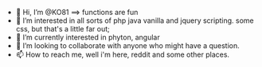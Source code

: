 - 👋 Hi, I’m @KO81 ==> functions are fun
- 👀 I’m interested in all sorts of php java vanilla and jquery scripting. some css, but that's a little far out;
- 🌱 I’m currently interested in phyton, angular
- 💞️ I’m looking to collaborate with anyone who might have a question.
- 📫 How to reach me, well i'm here, reddit and some other places.
<!---
KO81/KO81 is a ✨ special ✨ repository because its `README.md` (this file) appears on your GitHub profile.
You can click the Preview link to take a look at your changes.
all my files are free of charge for anyone anywhere. i'm not a high skilled programmer, i just make functions as i go.
for fun i'm currently fighting CSP on my home page :-). have fun while browsing.
sharing som discoveries, i made, or i find interesting.

next project is setting custom style properties to an elemnet without breaking strict style-src attribute (CSP).
looks like i made it, but further testing is needed.
--->
